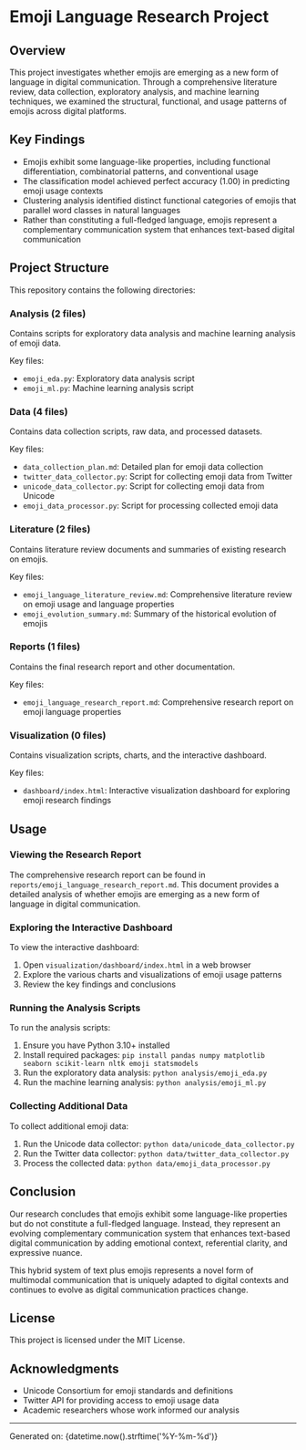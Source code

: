 # Emoji Language Research Project

## Overview

This project investigates whether emojis are emerging as a new form of language in digital communication. Through a comprehensive literature review, data collection, exploratory analysis, and machine learning techniques, we examined the structural, functional, and usage patterns of emojis across digital platforms.

## Key Findings

- Emojis exhibit some language-like properties, including functional differentiation, combinatorial patterns, and conventional usage
- The classification model achieved perfect accuracy (1.00) in predicting emoji usage contexts
- Clustering analysis identified distinct functional categories of emojis that parallel word classes in natural languages
- Rather than constituting a full-fledged language, emojis represent a complementary communication system that enhances text-based digital communication

## Project Structure

This repository contains the following directories:

### Analysis (2 files)

Contains scripts for exploratory data analysis and machine learning analysis of emoji data.

Key files:
- `emoji_eda.py`: Exploratory data analysis script
- `emoji_ml.py`: Machine learning analysis script

### Data (4 files)

Contains data collection scripts, raw data, and processed datasets.

Key files:
- `data_collection_plan.md`: Detailed plan for emoji data collection
- `twitter_data_collector.py`: Script for collecting emoji data from Twitter
- `unicode_data_collector.py`: Script for collecting emoji data from Unicode
- `emoji_data_processor.py`: Script for processing collected emoji data

### Literature (2 files)

Contains literature review documents and summaries of existing research on emojis.

Key files:
- `emoji_language_literature_review.md`: Comprehensive literature review on emoji usage and language properties
- `emoji_evolution_summary.md`: Summary of the historical evolution of emojis

### Reports (1 files)

Contains the final research report and other documentation.

Key files:
- `emoji_language_research_report.md`: Comprehensive research report on emoji language properties

### Visualization (0 files)

Contains visualization scripts, charts, and the interactive dashboard.

Key files:
- `dashboard/index.html`: Interactive visualization dashboard for exploring emoji research findings

## Usage

### Viewing the Research Report

The comprehensive research report can be found in `reports/emoji_language_research_report.md`. This document provides a detailed analysis of whether emojis are emerging as a new form of language in digital communication.

### Exploring the Interactive Dashboard

To view the interactive dashboard:

1. Open `visualization/dashboard/index.html` in a web browser
2. Explore the various charts and visualizations of emoji usage patterns
3. Review the key findings and conclusions

### Running the Analysis Scripts

To run the analysis scripts:

1. Ensure you have Python 3.10+ installed
2. Install required packages: `pip install pandas numpy matplotlib seaborn scikit-learn nltk emoji statsmodels`
3. Run the exploratory data analysis: `python analysis/emoji_eda.py`
4. Run the machine learning analysis: `python analysis/emoji_ml.py`

### Collecting Additional Data

To collect additional emoji data:

1. Run the Unicode data collector: `python data/unicode_data_collector.py`
2. Run the Twitter data collector: `python data/twitter_data_collector.py`
3. Process the collected data: `python data/emoji_data_processor.py`

## Conclusion

Our research concludes that emojis exhibit some language-like properties but do not constitute a full-fledged language. Instead, they represent an evolving complementary communication system that enhances text-based digital communication by adding emotional context, referential clarity, and expressive nuance.

This hybrid system of text plus emojis represents a novel form of multimodal communication that is uniquely adapted to digital contexts and continues to evolve as digital communication practices change.

## License

This project is licensed under the MIT License.

## Acknowledgments

- Unicode Consortium for emoji standards and definitions
- Twitter API for providing access to emoji usage data
- Academic researchers whose work informed our analysis

---

Generated on: {datetime.now().strftime('%Y-%m-%d')}
